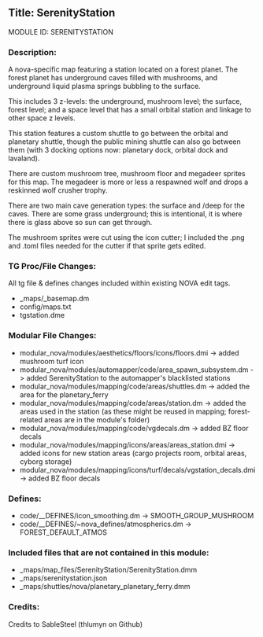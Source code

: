 ## Title: SerenityStation

MODULE ID: SERENITYSTATION

### Description:

A nova-specific map featuring a station located on a forest planet. The forest planet has underground caves filled with mushrooms, and underground liquid plasma springs bubbling to the surface.

This includes 3 z-levels: the underground, mushroom level; the surface, forest level; and a space level that has a small orbital station and linkage to other space z levels.

This station features a custom shuttle to go between the orbital and planetary shuttle, though the public mining shuttle can also go between them (with 3 docking options now: planetary dock, orbital dock and lavaland).

There are custom mushroom tree, mushroom floor and megadeer sprites for this map. The megadeer is more or less a respawned wolf and drops a reskinned wolf crusher trophy.

There are two main cave generation types: the surface and /deep for the caves. There are some grass underground; this is intentional, it is where there is glass above so sun can get through.

The mushroom sprites were cut using the icon cutter; I included the .png and .toml files needed for the cutter if that sprite gets edited. 

### TG Proc/File Changes:

All tg file & defines changes included within existing NOVA edit tags. 

- _maps/_basemap.dm 
- config/maps.txt
- tgstation.dme 

### Modular File Changes: 

- modular_nova/modules/aesthetics/floors/icons/floors.dmi -> added mushroom turf icon 
- modular_nova/modules/automapper/code/area_spawn_subsystem.dm -> added SerenityStation to the automapper's blacklisted stations 
- modular_nova/modules/mapping/code/areas/shuttles.dm -> added the area for the planetary_ferry 
- modular_nova/modules/mapping/code/areas/station.dm -> added the areas used in the station (as these might be reused in mapping; forest-related areas are in the module's folder)
- modular_nova/modules/mapping/code/vgdecals.dm -> added BZ floor decals 
- modular_nova/modules/mapping/icons/areas/areas_station.dmi -> added icons for new station areas (cargo projects room, orbital areas, cyborg storage)
- modular_nova/modules/mapping/icons/turf/decals/vgstation_decals.dmi -> added BZ floor decals 

### Defines:

- code/__DEFINES/icon_smoothing.dm -> SMOOTH_GROUP_MUSHROOM
- code/__DEFINES/~nova_defines/atmospherics.dm -> FOREST_DEFAULT_ATMOS

### Included files that are not contained in this module:

- _maps/map_files/SerenityStation/SerenityStation.dmm
- _maps/serenitystation.json
- _maps/shuttles/nova/planetary_planetary_ferry.dmm

### Credits:

Credits to SableSteel (thlumyn on Github)
